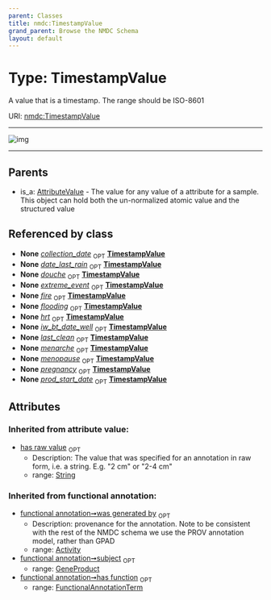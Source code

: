 ```yaml
---
parent: Classes
title: nmdc:TimestampValue
grand_parent: Browse the NMDC Schema
layout: default
---
```


# Type: TimestampValue


A value that is a timestamp. The range should be ISO-8601

URI: [nmdc:TimestampValue](https://microbiomedata/meta/TimestampValue)


---

![img](http://yuml.me/diagram/nofunky;dir:TB/class/[Biosample]++-%20collection_date%200..1%3E[TimestampValue%7Chas_raw_value(i):string%20%3F],[Biosample]++-%20extreme_event%200..1%3E[TimestampValue],[Biosample]++-%20fire%200..1%3E[TimestampValue],[Biosample]++-%20flooding%200..1%3E[TimestampValue],[AttributeValue]%5E-[TimestampValue],[Biosample],[AttributeValue],[Activity])

---


## Parents

 *  is_a: [AttributeValue](AttributeValue.md) - The value for any value of a attribute for a sample. This object can hold both the un-normalized atomic value and the structured value

## Referenced by class

 *  **None** *[collection_date](collection_date.md)*  <sub>OPT</sub>  **[TimestampValue](TimestampValue.md)**
 *  **None** *[date_last_rain](date_last_rain.md)*  <sub>OPT</sub>  **[TimestampValue](TimestampValue.md)**
 *  **None** *[douche](douche.md)*  <sub>OPT</sub>  **[TimestampValue](TimestampValue.md)**
 *  **None** *[extreme_event](extreme_event.md)*  <sub>OPT</sub>  **[TimestampValue](TimestampValue.md)**
 *  **None** *[fire](fire.md)*  <sub>OPT</sub>  **[TimestampValue](TimestampValue.md)**
 *  **None** *[flooding](flooding.md)*  <sub>OPT</sub>  **[TimestampValue](TimestampValue.md)**
 *  **None** *[hrt](hrt.md)*  <sub>OPT</sub>  **[TimestampValue](TimestampValue.md)**
 *  **None** *[iw_bt_date_well](iw_bt_date_well.md)*  <sub>OPT</sub>  **[TimestampValue](TimestampValue.md)**
 *  **None** *[last_clean](last_clean.md)*  <sub>OPT</sub>  **[TimestampValue](TimestampValue.md)**
 *  **None** *[menarche](menarche.md)*  <sub>OPT</sub>  **[TimestampValue](TimestampValue.md)**
 *  **None** *[menopause](menopause.md)*  <sub>OPT</sub>  **[TimestampValue](TimestampValue.md)**
 *  **None** *[pregnancy](pregnancy.md)*  <sub>OPT</sub>  **[TimestampValue](TimestampValue.md)**
 *  **None** *[prod_start_date](prod_start_date.md)*  <sub>OPT</sub>  **[TimestampValue](TimestampValue.md)**

## Attributes


### Inherited from attribute value:

 * [has raw value](has_raw_value.md)  <sub>OPT</sub>
    * Description: The value that was specified for an annotation in raw form, i.e. a string. E.g. "2 cm" or "2-4 cm"
    * range: [String](types/String.md)

### Inherited from functional annotation:

 * [functional annotation➞was generated by](functional_annotation_was_generated_by.md)  <sub>OPT</sub>
    * Description: provenance for the annotation. Note to be consistent with the rest of the NMDC schema we use the PROV annotation model, rather than GPAD
    * range: [Activity](Activity.md)
 * [functional annotation➞subject](functional_annotation_subject.md)  <sub>OPT</sub>
    * range: [GeneProduct](GeneProduct.md)
 * [functional annotation➞has function](functional_annotation_has_function.md)  <sub>OPT</sub>
    * range: [FunctionalAnnotationTerm](FunctionalAnnotationTerm.md)
